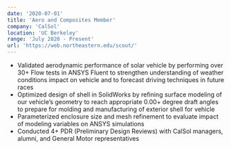```yaml
---
date: '2020-07-01'
title: 'Aero and Composites Member'
company: 'CalSol'
location: 'UC Berkeley'
range: 'July 2020 - Present'
url: 'https://web.northeastern.edu/scout/'
---
```



- Validated aerodynamic performance of solar vehicle by performing over 30+ Flow tests in ANSYS Fluent to strengthen understanding of weather conditions impact on vehicle and to forecast driving techniques in future races
- Optimized design of shell in SolidWorks by refining surface modeling of our vehicle’s geometry to reach appropriate 0.00+ degree draft angles to prepare for molding and manufacturing of exterior shell for vehicle
- Parameterized enclosure size and mesh refinement to evaluate impact of modeling variables on ANSYS simulations
- Conducted 4+ PDR (Preliminary Design Reviews) with CalSol managers, alumni, and General Motor representatives
